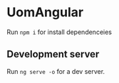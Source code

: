 # UomAngular
Run `npm i` for install dependenceies

## Development server

Run `ng serve -o` for a dev server. 


